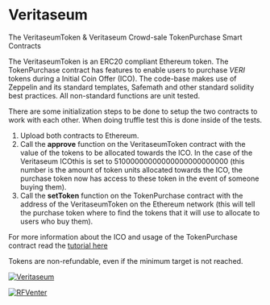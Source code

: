 # Veritaseum
The VeritaseumToken & Veritaseum Crowd-sale TokenPurchase Smart Contracts

The VeritaseumToken is an ERC20 compliant Ethereum token. The TokenPurchase contract has features to enable users to purchase *VERI* tokens during a Initial Coin Offer (ICO).
The code-base makes use of Zeppelin and its standard templates, Safemath and other standard solidity best practices.
All non-standard functions are unit tested.

There are some initialization steps to be done to setup the two contracts to work with each other. When doing truffle test this is done inside of the tests. 
1. Upload both contracts to Ethereum. 
2. Call the **approve** function on the VeritaseumToken contract with the value of the tokens to be allocated towards the ICO. In the case of the Veritaseum ICOthis is set to 51000000000000000000000000 (this number is the amount of token units allocated towards the ICO, the purchase token now has access to these token in the event of someone buying them). 
3. Call the **setToken** function on the TokenPurchase contract with the address of the VeritaseumToken on the Ethereum network (this will tell the purchase token where to find the tokens that it will use to allocate to users who buy them).

For more information about the ICO and usage of the TokenPurchase contract read the [tutorial here](https://github.com/RFVenter/Veritaseum/blob/master/tutorial/Veritaseum%20Tutorial.pdf)

Tokens are non-refundable, even if the minimum target is not reached.

[![Veritaseum](https://blog.veritaseum.com/images/logo/latest_logo.png)](https://blog.veritaseum.com/) 

[![RFVenter](https://rfventer.github.io/images/g01.png)](www.rfv.io)

